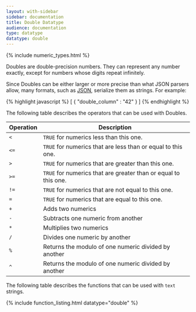 ```yaml
---
layout: with-sidebar
sidebar: documentation
title: Double Datatype
audience: documentation
type: datatype
datatype: double
---
```


{% include numeric_types.html %}

Doubles are double-precision numbers.  They can represent any number exactly, except for numbers whose digits repeat infinitely.

Since Doubles can be either larger or more precise than what JSON parsers allow, many formats, such as [JSON](/docs/formats/json.html), serialize them as strings. For example:

{% highlight javascript %}
[ {
  "double_column" : "42"
} ]
{% endhighlight %}


The following table describes the operators that can be used with Doubles. 

| Operation | Description                                                    |
| ---       | ---                                                            |
| `<`       | `TRUE` for numerics less than this one.                         |
| `<=`      | `TRUE` for numerics that are less than or equal to this one.    |
| `>`       | `TRUE` for numerics that are greater than this one.             |
| `>=`      | `TRUE` for numerics that are greater than or equal to this one. |
| `!=`      | `TRUE` for numerics that are not equal to this one.             |
| `=`       | `TRUE` for numerics that are equal to this one.                 |
| `+`       | Adds two numerics                                               |
| `-`       | Subtracts one numeric from another                              |
| `*`       | Multiplies two numerics                                         |
| `/`       | Divides one numeric by another                                  |
| `%`       | Returns the modulo of one numeric divided by another            |
| `^`       | Returns the modulo of one numeric divided by another            |

The following table describes the functions that can be used with `text` strings. 

{% include function_listing.html datatype="double" %}

